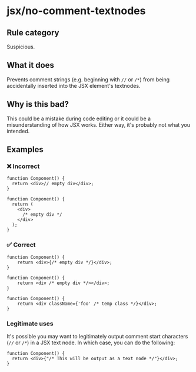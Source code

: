 # jsx/no-comment-textnodes

## Rule category

Suspicious.

## What it does

Prevents comment strings (e.g. beginning with `//` or `/*`) from being accidentally inserted into the JSX element's textnodes.

## Why is this bad?

This could be a mistake during code editing or it could be a misunderstanding of how JSX works. Either way, it's probably not what you intended.

## Examples

### ❌ Incorrect

```tsx
function Component() {
  return <div>// empty div</div>;
}

function Component() {
  return (
    <div>
      /* empty div */
    </div>
  );
}
```

### ✅ Correct

```tsx
function Component() {
    return <div>{/* empty div */}</div>;
}

function Component() {
    return <div /* empty div */></div>;
}

function Component() {
    return <div className={'foo' /* temp class */}</div>;
}
```

### Legitimate uses

It's possible you may want to legitimately output comment start characters (`//` or `/*`) in a JSX text node. In which case, you can do the following:

```tsx
function Component() {
  return <div>{"/* This will be output as a text node */"}</div>;
}
```
